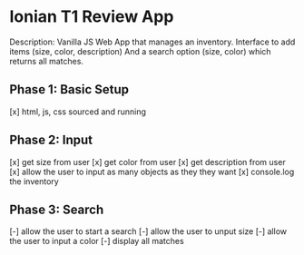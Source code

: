 Ionian T1 Review App
===

Description: Vanilla JS Web App that manages an inventory. 
Interface to add items (size, color, description)
And a search option (size, color) which returns all matches.

Phase 1: Basic Setup
---

[x] html, js, css sourced and running

Phase 2: Input
----

[x] get size from user
[x] get color from user
[x] get description from user
[x] allow the user to input as many objects as they they want
[x] console.log the inventory

Phase 3: Search
----

[-] allow the user to start a search
[-] allow the user to unput size
[-] allow the user to input a color
[-] display all matches